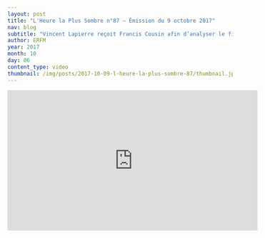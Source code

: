 ```yaml
---
layout: post
title: "L'Heure la Plus Sombre n°87 – Émission du 9 octobre 2017"
nav: blog
subtitle: "Vincent Lapierre reçoit Francis Cousin afin d’analyser le film Le Jeune Karl Marx réalisé par Raoul Peck."
author: ERFM
year: 2017
month: 10
day: 06
content_type: video
thumbnail: /img/posts/2017-10-09-l-heure-la-plus-sombre-87/thumbnail.jpg
---
```


<div class="youtube-video">
    <iframe width="560" height="315"
        src="https://www.youtube-nocookie.com/embed/0I4scssnlu8?rel=0"
        frameborder="0" allowfullscreen>
    </iframe>
</div>
